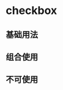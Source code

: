# checkbox

## 基础用法
<ClientOnly>
<f-demo code='
   <if-input v-model="ms"></if-input>'>
<f-checkbox type='1'/>
</f-demo>
</ClientOnly >

## 组合使用
<ClientOnly>
<f-demo code='
   <if-input v-model="ms"></if-input>'>
<f-checkbox type='2'/>
</f-demo>
</ClientOnly >

## 不可使用
<ClientOnly>
<f-demo code='
   <if-input v-model="ms"></if-input>'>
<if-checkbox label='不可用' disabled/>
<f-checkbox type='3'/>
</f-demo>
</ClientOnly >